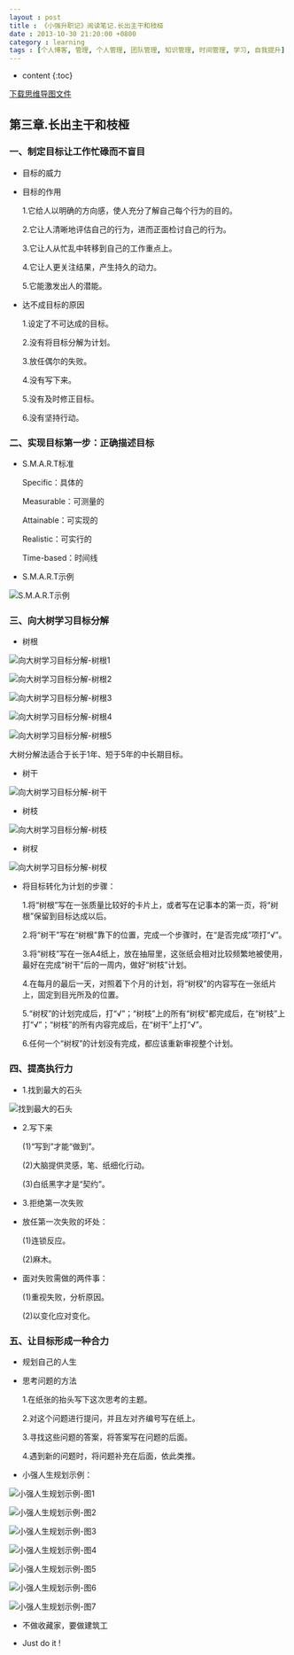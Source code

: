 ```yaml
---
layout : post
title : 《小强升职记》阅读笔记.长出主干和枝桠
date : 2013-10-30 21:20:00 +0800
category : learning
tags : [个人博客, 管理, 个人管理, 团队管理, 知识管理, 时间管理, 学习, 自我提升]
---
```


* content
{:toc}


[下载思维导图文件](https://drive.google.com/file/d/0B7UFT4BR96esYzFYZk1xLWJfR2s/edit?usp=sharing)

## 第三章.长出主干和枝桠


### 一、制定目标让工作忙碌而不盲目

- 目标的威力

 - 目标的作用
 
	1.它给人以明确的方向感，使人充分了解自己每个行为的目的。

	2.它让人清晰地评估自己的行为，进而正面检讨自己的行为。

	3.它让人从忙乱中转移到自己的工作重点上。

	4.它让人更关注结果，产生持久的动力。

	5.它能激发出人的潜能。

 - 达不成目标的原因
 
	1.设定了不可达成的目标。

	2.没有将目标分解为计划。

	3.放任偶尔的失败。

	4.没有写下来。

	5.没有及时修正目标。

	6.没有坚持行动。

### 二、实现目标第一步：正确描述目标

- S.M.A.R.T标准

	Specific：具体的

	Measurable：可测量的

	Attainable：可实现的

	Realistic：可实行的

	Time-based：时间线

- S.M.A.R.T示例

![](/blogImages/201310303th-readingNote-about-Xiaoqiang-promoted-biography/01-smart-eg.jpg "S.M.A.R.T示例")

### 三、向大树学习目标分解

- 树根

![](/blogImages/201310303th-readingNote-about-Xiaoqiang-promoted-biography/02-tree1.jpg "向大树学习目标分解-树根1")

![](/blogImages/201310303th-readingNote-about-Xiaoqiang-promoted-biography/03-tree2.jpg  "向大树学习目标分解-树根2")

![](/blogImages/201310303th-readingNote-about-Xiaoqiang-promoted-biography/04-tree3.jpg "向大树学习目标分解-树根3")

![](/blogImages/201310303th-readingNote-about-Xiaoqiang-promoted-biography/05-tree4.jpg "向大树学习目标分解-树根4")

![](/blogImages/201310303th-readingNote-about-Xiaoqiang-promoted-biography/06-tree5.jpg "向大树学习目标分解-树根5")

大树分解法适合于长于1年、短于5年的中长期目标。

- 树干

![](/blogImages/201310303th-readingNote-about-Xiaoqiang-promoted-biography/07-tree6.jpg "向大树学习目标分解-树干")

- 树枝

![](/blogImages/201310303th-readingNote-about-Xiaoqiang-promoted-biography/08-tree7.jpg "向大树学习目标分解-树枝")

- 树杈

![](/blogImages/201310303th-readingNote-about-Xiaoqiang-promoted-biography/09-tree8.jpg "向大树学习目标分解-树杈")

- 将目标转化为计划的步骤：

	1.将“树根”写在一张质量比较好的卡片上，或者写在记事本的第一页，将“树根”保留到目标达成以后。

	2.将“树干”写在“树根”靠下的位置，完成一个步骤时，在“是否完成”项打“√”。

	3.将“树枝”写在一张A4纸上，放在抽屉里，这张纸会相对比较频繁地被使用，最好在完成“树干”后的一周内，做好“树枝”计划。

	4.在每月的最后一天，对照着下个月的计划，将“树杈”的内容写在一张纸片上，固定到目光所及的位置。

	5.“树杈”的计划完成后，打“√”；“树枝”上的所有“树杈”都完成后，在“树枝”上打“√”；“树枝”的所有内容完成后，在“树干”上打“√”。

	6.任何一个“树杈”的计划没有完成，都应该重新审视整个计划。

### 四、提高执行力

- 1.找到最大的石头

![](/blogImages/201310303th-readingNote-about-Xiaoqiang-promoted-biography/10-tree9.jpg "找到最大的石头") 

- 2.写下来

	(1)“写到”才能“做到”。

	(2)大脑提供灵感，笔、纸细化行动。

	(3)白纸黑字才是“契约”。

- 3.拒绝第一次失败

 - 放任第一次失败的坏处：
 
	(1)连锁反应。

	(2)麻木。

 - 面对失败需做的两件事：
 
	(1)重视失败，分析原因。

	(2)以变化应对变化。

### 五、让目标形成一种合力

- 规划自己的人生

 - 思考问题的方法
 
	1.在纸张的抬头写下这次思考的主题。

	2.对这个问题进行提问，并且左对齐编号写在纸上。

	3.寻找这些问题的答案，将答案写在问题的后面。

	4.遇到新的问题时，将问题补充在后面，依此类推。

 - 小强人生规划示例：

![](/blogImages/201310303th-readingNote-about-Xiaoqiang-promoted-biography/11-aimat1.jpg "小强人生规划示例-图1") 

![](/blogImages/201310303th-readingNote-about-Xiaoqiang-promoted-biography/12-aimat2.jpg "小强人生规划示例-图2") 

![](/blogImages/201310303th-readingNote-about-Xiaoqiang-promoted-biography/13-aimat3.jpg "小强人生规划示例-图3") 

![](/blogImages/201310303th-readingNote-about-Xiaoqiang-promoted-biography/14-aimat4.jpg "小强人生规划示例-图4") 

![](/blogImages/201310303th-readingNote-about-Xiaoqiang-promoted-biography/15-eg1.jpg "小强人生规划示例-图5") 

![](/blogImages/201310303th-readingNote-about-Xiaoqiang-promoted-biography/16-eg2.jpg "小强人生规划示例-图6") 

![](/blogImages/201310303th-readingNote-about-Xiaoqiang-promoted-biography/17-eg3.jpg "小强人生规划示例-图7") 

- 不做收藏家，要做建筑工

 - Just do it !